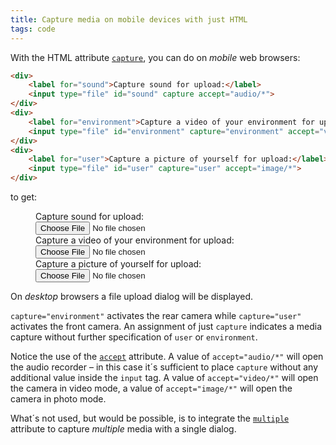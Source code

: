 ```yaml
---
title: Capture media on mobile devices with just HTML
tags: code
---
```

With the HTML attribute [`capture`](https://developer.mozilla.org/en-US/docs/Web/HTML/Attributes/capture), you can do on *mobile* web browsers:

```html
<div>
    <label for="sound">Capture sound for upload:</label>
    <input type="file" id="sound" capture accept="audio/*">
</div>
<div>
    <label for="environment">Capture a video of your environment for upload:</label>
    <input type="file" id="environment" capture="environment" accept="video/*">
</div>
<div>
    <label for="user">Capture a picture of yourself for upload:</label>
    <input type="file" id="user" capture="user" accept="image/*">
</div>
```

to get:

<figure>
<div>
    <label for="sound">Capture sound for upload:</label>
    <input type="file" id="sound" capture="user" accept="audio/*">
</div>
<div>
    <label for="environment">Capture a video of your environment for upload:</label>
    <input type="file" id="environment" capture="environment" accept="video/*">
</div>
<div>
    <label for="user">Capture a picture of yourself for upload:</label>
    <input type="file" id="user" capture="user" accept="image/*">
</div>
</figure>

On *desktop* browsers a file upload dialog will be displayed. 

`capture="environment"` activates the rear camera while `capture="user"` activates the front camera. An assignment of just `capture` indicates a media capture without further specification of `user` or `environment`.

Notice the use of the [`accept`](https://developer.mozilla.org/en-US/docs/Web/HTML/Attributes/accept) attribute. A value of `accept="audio/*"` will open the audio recorder – in this case it´s sufficient to place `capture` without any additional value inside the `input` tag. A value of `accept="video/*"` will open the camera in video mode, a value of `accept="image/*"` will open the camera in photo mode.  

What´s not used, but would be possible, is to integrate the [`multiple`](https://developer.mozilla.org/en-US/docs/Web/HTML/Attributes/multiple) attribute to capture *multiple* media with a single dialog.



